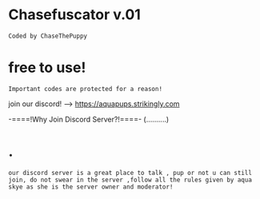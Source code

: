 # Chasefuscator v.01
`Coded by ChaseThePuppy`
 # free to use!
 `Important codes are protected for a reason!`

join our discord! --> https://aquapups.strikingly.com

-====!Why Join Discord Server?!====- (..........)
# .
`our discord server is a great place to talk , pup or not u can still join, do not swear in the server ,follow all the rules given by aqua skye as she is the server owner and moderator!`
